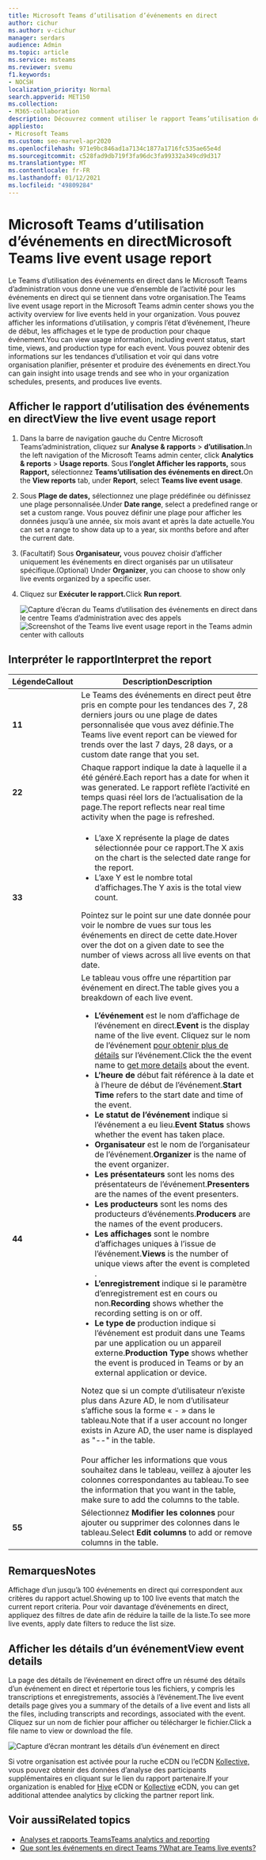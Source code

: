 ```yaml
---
title: Microsoft Teams d’utilisation d’événements en direct
author: cichur
ms.author: v-cichur
manager: serdars
audience: Admin
ms.topic: article
ms.service: msteams
ms.reviewer: svemu
f1.keywords:
- NOCSH
localization_priority: Normal
search.appverid: MET150
ms.collection:
- M365-collaboration
description: Découvrez comment utiliser le rapport Teams’utilisation des événements en direct dans le Centre d’administration Microsoft Teams pour obtenir une vue d’ensemble de Teams activité d’événements en direct dans votre organisation.
appliesto:
- Microsoft Teams
ms.custom: seo-marvel-apr2020
ms.openlocfilehash: 971e9bc846ad1a7134c1877a1716fc535ae65e4d
ms.sourcegitcommit: c528fad9db719f3fa96dc3fa99332a349cd9d317
ms.translationtype: MT
ms.contentlocale: fr-FR
ms.lasthandoff: 01/12/2021
ms.locfileid: "49809284"
---
```

# <a name="microsoft-teams-live-event-usage-report"></a><span data-ttu-id="e35a8-103">Microsoft Teams d’utilisation d’événements en direct</span><span class="sxs-lookup"><span data-stu-id="e35a8-103">Microsoft Teams live event usage report</span></span>

<span data-ttu-id="e35a8-104">Le Teams d’utilisation des événements en direct dans le Microsoft Teams d’administration vous donne une vue d’ensemble de l’activité pour les événements en direct qui se tiennent dans votre organisation.</span><span class="sxs-lookup"><span data-stu-id="e35a8-104">The Teams live event usage report in the Microsoft Teams admin center shows you the activity overview for live events held in your organization.</span></span> <span data-ttu-id="e35a8-105">Vous pouvez afficher les informations d’utilisation, y compris l’état d’événement, l’heure de début, les affichages et le type de production pour chaque événement.</span><span class="sxs-lookup"><span data-stu-id="e35a8-105">You can view usage information, including event status, start time, views, and production type for each event.</span></span> <span data-ttu-id="e35a8-106">Vous pouvez obtenir des informations sur les tendances d’utilisation et voir qui dans votre organisation planifier, présenter et produire des événements en direct.</span><span class="sxs-lookup"><span data-stu-id="e35a8-106">You can gain insight into usage trends and see who in your organization schedules, presents, and produces live events.</span></span>

## <a name="view-the-live-event-usage-report"></a><span data-ttu-id="e35a8-107">Afficher le rapport d’utilisation des événements en direct</span><span class="sxs-lookup"><span data-stu-id="e35a8-107">View the live event usage report</span></span>

1. <span data-ttu-id="e35a8-108">Dans la barre de navigation gauche du Centre Microsoft Teams’administration, cliquez sur **Analyse & rapports**  >  **d’utilisation.**</span><span class="sxs-lookup"><span data-stu-id="e35a8-108">In the left navigation of the Microsoft Teams admin center, click **Analytics & reports** > **Usage reports**.</span></span> <span data-ttu-id="e35a8-109">Sous **l’onglet Afficher les rapports,** sous **Rapport,** sélectionnez **Teams’utilisation des événements en direct.**</span><span class="sxs-lookup"><span data-stu-id="e35a8-109">On the **View reports** tab, under **Report**, select **Teams live event usage**.</span></span>
2. <span data-ttu-id="e35a8-110">Sous **Plage de dates,** sélectionnez une plage prédéfinée ou définissez une plage personnalisée.</span><span class="sxs-lookup"><span data-stu-id="e35a8-110">Under **Date range**, select a predefined range or set a custom range.</span></span> <span data-ttu-id="e35a8-111">Vous pouvez définir une plage pour afficher les données jusqu’à une année, six mois avant et après la date actuelle.</span><span class="sxs-lookup"><span data-stu-id="e35a8-111">You can set a range to show  data up to a year, six months before and after the current date.</span></span>
3. <span data-ttu-id="e35a8-112">(Facultatif) Sous **Organisateur,** vous pouvez choisir d’afficher uniquement les événements en direct organisés par un utilisateur spécifique.</span><span class="sxs-lookup"><span data-stu-id="e35a8-112">(Optional) Under **Organizer**, you can choose to show only live events organized by a specific user.</span></span>
4. <span data-ttu-id="e35a8-113">Cliquez sur **Exécuter le rapport.**</span><span class="sxs-lookup"><span data-stu-id="e35a8-113">Click **Run report**.</span></span>  

    <span data-ttu-id="e35a8-114">![Capture d’écran du Teams d’utilisation des événements en direct dans le centre Teams d’administration avec des appels](../media/teams-live-event-usage-report-with-callouts.png "Capture d’écran du Teams d’utilisation des événements en direct dans le centre Teams d’administration avec des appels")</span><span class="sxs-lookup"><span data-stu-id="e35a8-114">![Screenshot of the Teams live event usage report in the Teams admin center with callouts](../media/teams-live-event-usage-report-with-callouts.png "Screenshot of the Teams live event usage report in the Teams admin center with callouts")</span></span>

## <a name="interpret-the-report"></a><span data-ttu-id="e35a8-115">Interpréter le rapport</span><span class="sxs-lookup"><span data-stu-id="e35a8-115">Interpret the report</span></span>

|<span data-ttu-id="e35a8-116">Légende</span><span class="sxs-lookup"><span data-stu-id="e35a8-116">Callout</span></span> |<span data-ttu-id="e35a8-117">Description</span><span class="sxs-lookup"><span data-stu-id="e35a8-117">Description</span></span>  |
|--------|-------------|
|<span data-ttu-id="e35a8-118">**1**</span><span class="sxs-lookup"><span data-stu-id="e35a8-118">**1**</span></span>   |<span data-ttu-id="e35a8-119">Le Teams des événements en direct peut être pris en compte pour les tendances des 7, 28 derniers jours ou une plage de dates personnalisée que vous avez définie.</span><span class="sxs-lookup"><span data-stu-id="e35a8-119">The Teams live event report can be viewed for trends over the last 7 days, 28 days, or a custom date range that you set.</span></span> |
|<span data-ttu-id="e35a8-120">**2**</span><span class="sxs-lookup"><span data-stu-id="e35a8-120">**2**</span></span>   |<span data-ttu-id="e35a8-121">Chaque rapport indique la date à laquelle il a été généré.</span><span class="sxs-lookup"><span data-stu-id="e35a8-121">Each report has a date for when it was generated.</span></span> <span data-ttu-id="e35a8-122">Le rapport reflète l’activité en temps quasi réel lors de l’actualisation de la page.</span><span class="sxs-lookup"><span data-stu-id="e35a8-122">The report reflects near real time activity when the page is refreshed.</span></span> |
|<span data-ttu-id="e35a8-123">**3**</span><span class="sxs-lookup"><span data-stu-id="e35a8-123">**3**</span></span>   |<ul><li><span data-ttu-id="e35a8-124">L’axe X représente la plage de dates sélectionnée pour ce rapport.</span><span class="sxs-lookup"><span data-stu-id="e35a8-124">The X axis on the chart is the selected date range for the report.</span></span></li> <li> <span data-ttu-id="e35a8-125">L’axe Y est le nombre total d’affichages.</span><span class="sxs-lookup"><span data-stu-id="e35a8-125">The Y axis is the total view count.</span></span></li> </ul><span data-ttu-id="e35a8-126">Pointez sur le point sur une date donnée pour voir le nombre de vues sur tous les événements en direct de cette date.</span><span class="sxs-lookup"><span data-stu-id="e35a8-126">Hover over the dot on a given date to see the number of views across all live events on that date.</span></span>|
|<span data-ttu-id="e35a8-127">**4**</span><span class="sxs-lookup"><span data-stu-id="e35a8-127">**4**</span></span>   |<span data-ttu-id="e35a8-128">Le tableau vous offre une répartition par événement en direct.</span><span class="sxs-lookup"><span data-stu-id="e35a8-128">The table gives you a breakdown of each live event.</span></span> <ul><li><span data-ttu-id="e35a8-129">**L’événement** est le nom d’affichage de l’événement en direct.</span><span class="sxs-lookup"><span data-stu-id="e35a8-129">**Event** is the display name of the live event.</span></span> <span data-ttu-id="e35a8-130">Cliquez sur le nom de l’événement [pour obtenir plus de détails](#view-event-details) sur l’événement.</span><span class="sxs-lookup"><span data-stu-id="e35a8-130">Click the the event name to [get more details](#view-event-details) about the event.</span></span> </li> <li><span data-ttu-id="e35a8-131">**L’heure de** début fait référence à la date et à l’heure de début de l’événement.</span><span class="sxs-lookup"><span data-stu-id="e35a8-131">**Start Time** refers to the start date and time of the event.</span></span></li> <li><span data-ttu-id="e35a8-132">**Le statut de l’événement** indique si l’événement a eu lieu.</span><span class="sxs-lookup"><span data-stu-id="e35a8-132">**Event Status** shows whether the event has taken place.</span></span>  </li><li><span data-ttu-id="e35a8-133">**Organisateur** est le nom de l’organisateur de l’événement.</span><span class="sxs-lookup"><span data-stu-id="e35a8-133">**Organizer** is the name of the event organizer.</span></span></li> <li><span data-ttu-id="e35a8-134">**Les présentateurs** sont les noms des présentateurs de l’événement.</span><span class="sxs-lookup"><span data-stu-id="e35a8-134">**Presenters** are the names of the  event presenters.</span></span></li><li><span data-ttu-id="e35a8-135">**Les producteurs** sont les noms des producteurs d’événements.</span><span class="sxs-lookup"><span data-stu-id="e35a8-135">**Producers** are the names of the event producers.</span></span></li><li><span data-ttu-id="e35a8-136">**Les affichages** sont le nombre d’affichages uniques à l’issue de l’événement.</span><span class="sxs-lookup"><span data-stu-id="e35a8-136">**Views** is the number of unique views after the event is completed .</span></span></li><li><span data-ttu-id="e35a8-137">**L’enregistrement** indique si le paramètre d’enregistrement est en cours ou non.</span><span class="sxs-lookup"><span data-stu-id="e35a8-137">**Recording** shows whether the recording setting is on or off.</span></span></li><li><span data-ttu-id="e35a8-138">**Le type de** production indique si l’événement est produit dans une Teams par une application ou un appareil externe.</span><span class="sxs-lookup"><span data-stu-id="e35a8-138">**Production Type** shows whether the event is produced in Teams or by an external application or device.</span></span></li></li> </ul><span data-ttu-id="e35a8-139">Notez que si un compte d’utilisateur n’existe plus dans Azure AD, le nom d’utilisateur s’affiche sous la forme « - » dans le tableau.</span><span class="sxs-lookup"><span data-stu-id="e35a8-139">Note that if a user account no longer exists in Azure AD, the user name is displayed as "--" in the table.</span></span> <br><br><span data-ttu-id="e35a8-140">Pour afficher les informations que vous souhaitez dans le tableau, veillez à ajouter les colonnes correspondantes au tableau.</span><span class="sxs-lookup"><span data-stu-id="e35a8-140">To see the information that you want in the table, make sure to add the columns to the table.</span></span> |
|<span data-ttu-id="e35a8-141">**5**</span><span class="sxs-lookup"><span data-stu-id="e35a8-141">**5**</span></span>   |<span data-ttu-id="e35a8-142">Sélectionnez **Modifier les colonnes** pour ajouter ou supprimer des colonnes dans le tableau.</span><span class="sxs-lookup"><span data-stu-id="e35a8-142">Select **Edit columns** to add or remove columns in the table.</span></span>|

## <a name="notes"></a><span data-ttu-id="e35a8-143">Remarques</span><span class="sxs-lookup"><span data-stu-id="e35a8-143">Notes</span></span>
<span data-ttu-id="e35a8-144">Affichage d’un jusqu’à 100 événements en direct qui correspondent aux critères du rapport actuel.</span><span class="sxs-lookup"><span data-stu-id="e35a8-144">Showing up to 100 live events that match the current report criteria.</span></span> <span data-ttu-id="e35a8-145">Pour voir davantage d’événements en direct, appliquez des filtres de date afin de réduire la taille de la liste.</span><span class="sxs-lookup"><span data-stu-id="e35a8-145">To see more live events, apply date filters to reduce the list size.</span></span>

## <a name="view-event-details"></a><span data-ttu-id="e35a8-146">Afficher les détails d’un événement</span><span class="sxs-lookup"><span data-stu-id="e35a8-146">View event details</span></span>

<span data-ttu-id="e35a8-147">La page des détails de l’événement en direct offre un résumé des détails d’un événement en direct et répertorie tous les fichiers, y compris les transcriptions et enregistrements, associés à l’événement.</span><span class="sxs-lookup"><span data-stu-id="e35a8-147">The live event details page gives you a summary of the details of a live event and lists all the files, including transcripts and recordings, associated with the event.</span></span> <span data-ttu-id="e35a8-148">Cliquez sur un nom de fichier pour afficher ou télécharger le fichier.</span><span class="sxs-lookup"><span data-stu-id="e35a8-148">Click a file name to view or download the file.</span></span>

![Capture d’écran montrant les détails d’un événement en direct](../media/teams-live-event-usage-report-event-detail.png)

<span data-ttu-id="e35a8-150">Si votre organisation est [](https://www.hivestreaming.com/partners/integration-partners/microsoft/) activée pour la ruche eCDN ou l’eCDN [Kollective,](https://kollective.com) vous pouvez obtenir des données d’analyse des participants supplémentaires en cliquant sur le lien du rapport partenaire.</span><span class="sxs-lookup"><span data-stu-id="e35a8-150">If your organization is enabled for [Hive](https://www.hivestreaming.com/partners/integration-partners/microsoft/) eCDN or [Kollective](https://kollective.com) eCDN, you can get additional attendee analytics by clicking the partner report link.</span></span>

## <a name="related-topics"></a><span data-ttu-id="e35a8-151">Voir aussi</span><span class="sxs-lookup"><span data-stu-id="e35a8-151">Related topics</span></span>

- [<span data-ttu-id="e35a8-152">Analyses et rapports Teams</span><span class="sxs-lookup"><span data-stu-id="e35a8-152">Teams analytics and reporting</span></span>](teams-reporting-reference.md)
- [<span data-ttu-id="e35a8-153">Que sont les événements en direct Teams ?</span><span class="sxs-lookup"><span data-stu-id="e35a8-153">What are Teams live events?</span></span>](../teams-live-events/what-are-teams-live-events.md)
